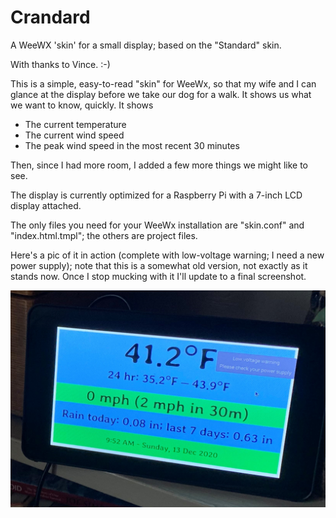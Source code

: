 # Crandard
A WeeWX 'skin' for a small display; based on the "Standard" skin.

With thanks to Vince. :-)

This is a simple, easy-to-read "skin" for WeeWx, so that my wife and I can glance
at the display before we take our dog for a walk. It shows us what we want to
know, quickly. It shows

* The current temperature
* The current wind speed
* The peak wind speed in the most recent 30 minutes

Then, since I had more room, I added a few more things we might like to see.

The display is currently optimized for a Raspberry Pi with a 7-inch LCD display
attached.

The only files you need for your WeeWx installation are "skin.conf" and
"index.html.tmpl"; the others are project files.

Here's a pic of it in action (complete with low-voltage warning; I need a new power supply); note that this is a somewhat old version, not exactly as it stands now. Once I stop mucking with it I'll update to a final screenshot.

![Image of Crandard in use](crandard-in-use.png)
